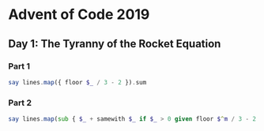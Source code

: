 # Advent of Code 2019

## Day 1: The Tyranny of the Rocket Equation
### Part 1
```raku
say lines.map({ floor $_ / 3 - 2 }).sum
```

### Part 2
```raku
say lines.map(sub { $_ + samewith $_ if $_ > 0 given floor $^m / 3 - 2 }).sum
```
